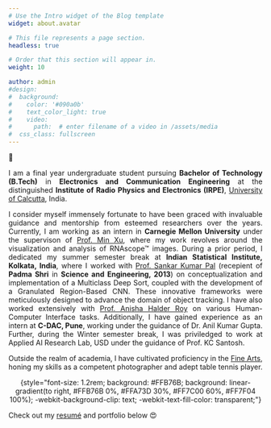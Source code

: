 ```yaml
---
# Use the Intro widget of the Blog template
widget: about.avatar

# This file represents a page section.
headless: true

# Order that this section will appear in.
weight: 10

author: admin
#design:
#  background:
#    color: '#090a0b'
#    text_color_light: true
#    video:
#      path:  # enter filename of a video in /assets/media
#  css_class: fullscreen
---
```


👋  <p style="text-align:justify">I am a final year undergraduate student pursuing  <strong>Bachelor of Technology (B.Tech)</strong> in  <strong>Electronics and Communication Engineering</strong> at the distinguished  <strong>Institute of Radio Physics and Electronics (IRPE)</strong>, <a href="https://www.caluniv.ac.in/">University of Calcutta</a>, India. 
              <p style="text-align:justify">
                I consider myself immensely fortunate to have been graced with invaluable guidance and mentorship from esteemed researchers over the years. Currently, I am working as an intern in <strong>Carnegie Mellon University</strong> under the supervison of <a href="https://cbd.cmu.edu/people/xu.html">Prof. Min Xu</a>, where my work revolves around the visualization and analysis of RNAscope™ images.
	        During a prior period, I dedicated my summer semester break at <strong>Indian Statistical Institute, Kolkata, India</strong>, where I worked with <a href="https://www.isical.ac.in/~sankar/">Prof. Sankar Kumar Pal</a> (recepient of <strong>Padma Shri</strong> in <strong>Science and Engineering, 2013</strong>) on conceptualization and implementation of a Multiclass Deep Sort, coupled with the development of a Granulated Region-Based CNN. These innovative frameworks were meticulously designed to advance the domain of object tracking.
                I have also worked extensively with <a href="https://www.caluniv.ac.in/academic/RPE/Anisha-Halder-Roy.pdf">Prof. Anisha Halder Roy</a> on various Human-Computer Interface tasks. Additionally, I have gained experience as an intern at <strong>C-DAC, Pune</strong>, working under the guidance of Dr. Anil Kumar Gupta. Further, during the Winter semester break, I was priviledged to work at Applied AI Research Lab, USD under the guidance of Prof. KC Santosh.
	      </p>
	      <p style="text-align:justify">
	       Outside the realm of academia, I have cultivated proficiency in the <a href="data/Fine Arts.pdf">Fine Arts</a>, honing my skills as a competent photographer and adept table tennis player. </p>
              <p style="text-align:center">
{style="font-size: 1.2rem; background: #FFB76B; background: linear-gradient(to right, #FFB76B 0%, #FFA73D 30%, #FF7C00 60%, #FF7F04 100%); -webkit-background-clip: text; -webkit-text-fill-color: transparent;"}

Check out my [resumé](/about/) and portfolio below 😍
